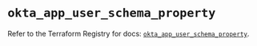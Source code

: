 # `okta_app_user_schema_property`

Refer to the Terraform Registry for docs: [`okta_app_user_schema_property`](https://registry.terraform.io/providers/okta/okta/4.10.0/docs/resources/app_user_schema_property).

